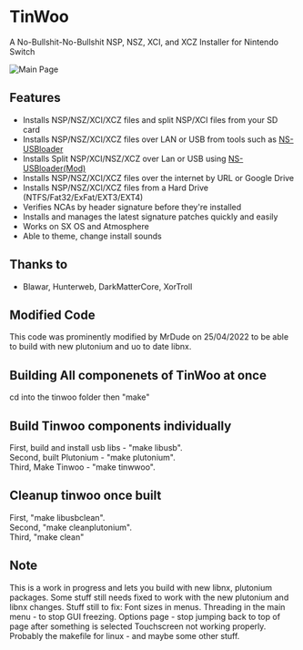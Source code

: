 # TinWoo
A No-Bullshit-No-Bullshit NSP, NSZ, XCI, and XCZ Installer for Nintendo Switch

![Main Page](https://i.imgur.com/QOi0Yvv.jpg)

## Features
- Installs NSP/NSZ/XCI/XCZ files and split NSP/XCI files from your SD card
- Installs NSP/NSZ/XCI/XCZ files over LAN or USB from tools such as [NS-USBloader](https://github.com/developersu/ns-usbloader)
- Installs Split NSP/XCI/NSZ/XCZ over Lan or USB using [NS-USBloader(Mod)](https://mega.nz/file/I4p2gCCK#32GwAGtIcL3FVH-V-8Goae_hpnK8FQ0eS2PwLDOW6X4)
- Installs NSP/NSZ/XCI/XCZ files over the internet by URL or Google Drive
- Installs NSP/NSZ/XCI/XCZ files from a Hard Drive (NTFS/Fat32/ExFat/EXT3/EXT4)
- Verifies NCAs by header signature before they're installed
- Installs and manages the latest signature patches quickly and easily
- Works on SX OS and Atmosphere
- Able to theme, change install sounds

## Thanks to
- Blawar, Hunterweb, DarkMatterCore, XorTroll

## Modified Code
This code was prominently modified by MrDude on 25/04/2022 to be able to build with new plutonium and uo to date libnx.

## Building All componenets of TinWoo at once
cd into the tinwoo folder then "make"

## Build Tinwoo components individually
First, build and install usb libs - "make libusb".\
Second, built Plutonium - "make plutonium".\
Third, Make Tinwoo - "make tinwwoo".

## Cleanup tinwoo once built
First, "make libusbclean".\
Second, "make cleanplutonium".\
Third, "make clean"

## Note
This is a work in progress and lets you build with new libnx, plutonium packages. Some stuff still needs fixed to work with the new plutonium and libnx changes.
Stuff still to fix:
Font sizes in menus.
Threading in the main menu - to stop GUI freezing.
Options page - stop jumping back to top of page after something is selected
Touchscreen not working properly.
Probably the makefile for linux - and maybe some other stuff.
